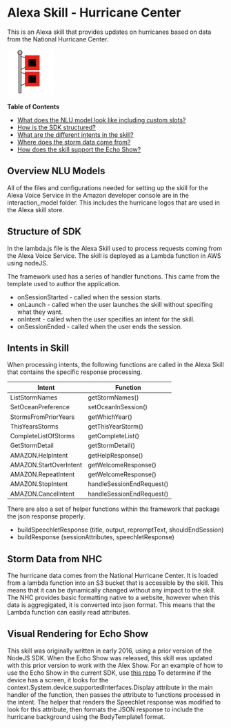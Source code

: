 # Alexa Skill - Hurricane Center

This is an Alexa skill that provides updates on hurricanes based on data from the National Hurricane Center.

![](interaction_model/hurricane-logo-108.jpg)

**Table of Contents**

- [What does the NLU model look like including custom slots?](#overview-NLU-models)
- [How is the SDK structured?](#structure-of-SDK)
- [What are the different intents in the skill?](#intents-in-skill)
- [Where does the storm data come from?](#storm-data-from-NHC)
- [How does the skill support the Echo Show?](#visual-rendering-for-echo-show)

## Overview NLU Models

All of the files and configurations needed for setting up the skill for the Alexa Voice Service in the Amazon developer console are in the interaction_model folder.
This includes the hurricane logos that are used in the Alexa skill store.

## Structure of SDK

In the lambda.js file is the Alexa Skill used to process requests coming from the Alexa Voice Service.  The skill is deployed as a Lambda function in AWS using nodeJS.

The framework used has a series of handler functions.  This came from the template used to author the application.

- onSessionStarted - called when the session starts.
- onLaunch - called when the user launches the skill without specifing what they want.
- onIntent - called when the user specifies an intent for the skill.
- onSessionEnded - called when the user ends the session.

## Intents in Skill

When processing intents, the following functions are called in the Alexa Skill that contains the specific response processing.

| Intent | Function |
|----------|--------|
| ListStormNames | getStormNames() |
| SetOceanPreference | setOceanInSession() |
| StormsFromPriorYears | getWhichYear() |
| ThisYearsStorms | getThisYearStorm() |
| CompleteListOfStorms | getCompleteList() |
| GetStormDetail | getStormDetail() |
| AMAZON.HelpIntent | getHelpResponse() |
| AMAZON.StartOverIntent | getWelcomeResponse() |
| AMAZON.RepeatIntent | getWelcomeResponse() |
| AMAZON.StopIntent | handleSessionEndRequest() |
| AMAZON.CancelIntent | handleSessionEndRequest() |

There are also a set of helper functions within the framework that package the json response properly.

- buildSpeechletResponse (title, output, repromptText, shouldEndSession)
- buildResponse (sessionAttributes, speechletResponse)

## Storm Data from NHC

The hurricane data comes from the National Hurricane Center. 
It is loaded from a lambda function into an S3 bucket that is accessible by the skill.
This means that it can be dynamically changed without any impact to the skill.
The NHC provides basic formatting native to a website, however when this data is aggregigated, it is converted into json format.
This means that the Lambda function can easily read attributes.

## Visual Rendering for Echo Show

This skill was originally written in early 2016, using a prior version of the NodeJS SDK.
When the Echo Show was released, this skill was updated with this prior version to work with the Alex Show.
For an example of how to use the Echo Show in the current SDK, use [this repo](https://github.com/terrenjpeterson/pianoplayer)
To determine if the device has a screen, it looks for the context.System.device.supportedInterfaces.Display attribute in the main handler of the function, then passes the attribute to functions processed in the intent.
The helper that renders the Speechlet response was modified to look for this attribute, then formats the JSON response to include the hurricane background using the BodyTemplate1 format.

